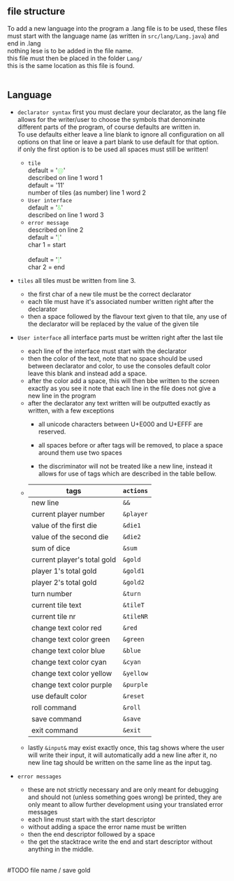 ## file structure
To add a new language into the program a .lang file is to be used, these files must start with the language name (as written in `src/lang/Lang.java`) and end in .lang<br>
nothing lese is to be added in the file name.<br>
this file must then be placed in the folder `Lang/`<br>
this is the same location as this file is found.
<br><br>
## Language
- `declarator syntax` first you must declare your declarator, as the lang file allows for the writer/user to choose the symbols that denominate different parts of the program, of course defaults are written in. <br>To use defaults either leave a line blank to ignore all configuration on all options on that line or leave a part blank to use default for that option.<br>if only the first  option is to be used all spaces must still be written!

  - `tile`<br>
  default = '<span style="color:lightgreen">@</span>'<br>
  described on line 1 word 1<br>
  default = '11'<br>
  number of tiles (as number) line 1 word 2
  - `User interface`<br>
  default = '<span style="color:lightgreen">&</span>'<br>
  described on line 1 word 3
  - `error message`<br>
  described on line 2<br>
  default = '<span style="color:lightgreen">[</span>'<br>
  char 1 = start<br><br>
  default = '<span style="color:lightgreen">]</span>'<br>
  char 2 = end

- `tiles` all tiles must be written from line 3.
  - the first char of a new tile must be the correct declarator
  - each tile must have it's associated number written right after the declarator
  - then a space followed by the flavour text given to that tile, any use of the declarator will be replaced by the value of the given tile
- `User interface` all interface parts must be written right after the last tile
  - each line of the interface must start with the declarator
  - then the color of the text, note that no space should be used between declarator and color, to use the consoles default color leave this blank  and instead add a space.
  - after the color add a space, this will then bbe written to the screen exactly as you see it note that each line in the file does not give a new line in the program
  - after the declarator any text written will be outputted exactly as written, with a few exceptions
    - all unicode characters between U+E000 and U+EFFF are reserved.
    - all spaces before or after tags will be removed, to place a space around them use two spaces<br>

    - the discriminator will not be treated like a new line, instead it allows for use of tags which are described in the table bellow. 
  - | tags                        |`actions`|
    |-----------------------------|---------|
    | new line                    |`&&     `|
    | current player number       |`&player`|
    | value of the first die      |`&die1  `|
    | value of the second die     |`&die2  `|
    | sum of dice                 |`&sum   `|
    | current player's total gold |`&gold  `|
    | player 1's total gold       |`&gold1 `|
    | player 2's total gold       |`&gold2 `|
    | turn number                 |`&turn  `|
    | current tile text           |`&tileT `|
    | current tile nr             |`&tileNR`|
    | change text color red       |`&red   `|
    | change text color green     |`&green `|
    | change text color blue      |`&blue  `|
    | change text color cyan      |`&cyan  `|
    | change text color yellow    |`&yellow`|
    | change text color purple    |`&purple`|
    | use default color           |`&reset `|
    | roll command                |`&roll  `|
    | save command                |`&save  `|
    | exit command                |`&exit  `|
  - lastly `&input&` may exist exactly once, this tag shows where the user will write their input, it will automatically add a new line after it, no new line tag should be written on the same line as the input tag.
- `error messages`
  - these are not strictly necessary and are only meant for debugging and should not (unless something goes wrong) be printed, they are only meant to allow further development using your translated error messages
  - each line must start with the start descriptor
  - without adding a space the error name must be written
  - then the end descriptor followed by a space
  - the get the stacktrace write the end and start descriptor without anything in the middle.

<br>
#TODO file name / save gold